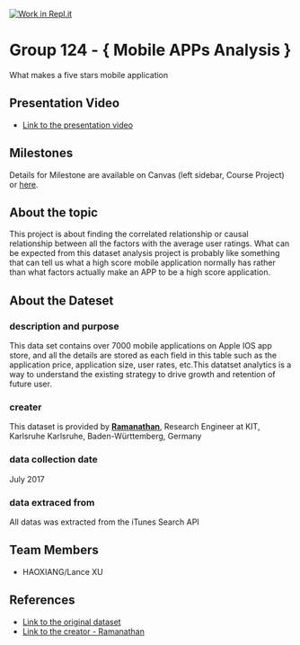 [![Work in Repl.it](https://classroom.github.com/assets/work-in-replit-14baed9a392b3a25080506f3b7b6d57f295ec2978f6f33ec97e36a161684cbe9.svg)](https://classroom.github.com/online_ide?assignment_repo_id=311296&assignment_repo_type=GroupAssignmentRepo)
# Group 124 - { Mobile APPs Analysis }
What makes a five stars mobile application

## Presentation Video
- [Link to the presentation video](https://youtu.be/xD1UrXGOpAk)

## Milestones

Details for Milestone are available on Canvas (left sidebar, Course Project) or [here](https://firas.moosvi.com/courses/data301/project/milestone01.html).

## About the topic
This project is about finding the correlated relationship or causal relationship between all the factors with the average user ratings. What can be expected from this dataset analysis project is probably like something that can tell us what a high score mobile application normally has rather than what factors actually make an APP to be a high score application.

## About the Dateset

### description and purpose
This data set contains over 7000 mobile applications on Apple IOS app store, and all the details are stored as each field in this table such as the application price, application size, user rates, etc.This datatset analytics is a way to understand the existing strategy to drive growth and retention of future user.

### creater
This dataset is provided by [**Ramanathan**](https://www.kaggle.com/ramamet4), Research Engineer at KIT, Karlsruhe Karlsruhe, Baden-Württemberg, Germany

### data collection date
July 2017

### data extraced from 
All datas was extracted from the iTunes Search API


## Team Members
- HAOXIANG/Lance XU  

## References
- [Link to the original dataset](https://www.kaggle.com/ramamet4/app-store-apple-data-set-10k-apps)
- [Link to the creator - Ramanathan](https://www.kaggle.com/ramamet4)